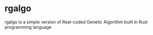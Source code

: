 # rgalgo
rgalgo is a simple version of Real-coded Genetic Algorithm built in Rust programming language
